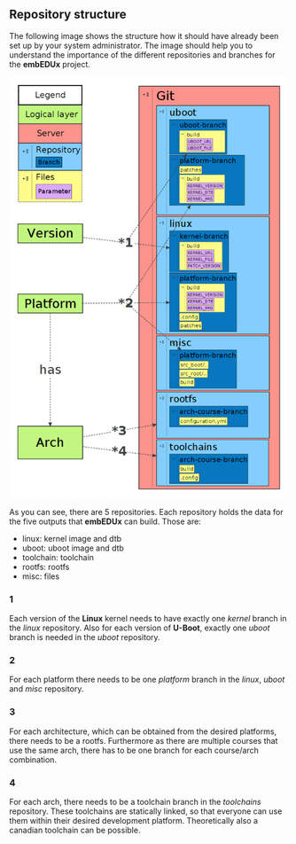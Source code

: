 ## Repository structure

The following image shows the structure how it should have already been set up
by your system administrator. The image should help you to understand the
importance of the different repositories and branches for the **embEDUx**
project. 

![Repository structure](usage/common/img/repositories.png)

As you can see, there are 5 repositories. Each repository holds the data for the
five outputs that **embEDUx** can build. Those are:

* linux: kernel image and dtb
* uboot: uboot image and dtb
* toolchain: toolchain
* rootfs: rootfs
* misc: files

### 1
Each version of the **Linux** kernel needs to have exactly one *kernel* branch in
the *linux* repository. Also for each version of **U-Boot**, exactly one *uboot*
branch is needed in the *uboot* repository.

### 2
For each platform there needs to be one *platform* branch in the *linux*,
*uboot* and *misc* repository.

### 3
For each architecture, which can be obtained from the desired platforms, there needs to
be a rootfs. Furthermore as there are multiple courses that use the same arch,
there has to be one branch for each course/arch combination.

### 4
For each arch, there needs to be a toolchain branch in the *toolchains*
repository. These toolchains are statically linked, so that everyone can use
them within their desired development platform. Theoretically also a canadian
toolchain can be possible.
